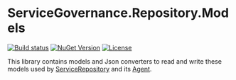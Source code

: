 # ServiceGovernance.Repository.Models

[![Build status](https://ci.appveyor.com/api/projects/status/osu0eypgcvjpnumm/branch/master?svg=true)](https://ci.appveyor.com/project/twenzel/servicegovernance-repository-models/branch/master)
[![NuGet Version](http://img.shields.io/nuget/v/ServiceGovernance.Repository.Models.svg?style=flat)](https://www.nuget.org/packages/ServiceGovernance.Repository.Models/)
[![License](https://img.shields.io/badge/license-Apache-blue.svg)](LICENSE)

This library contains models and Json converters to read and write these models used by [ServiceRepository](https://github.com/ServiceGovernance/ServiceGovernance.Repository) and its [Agent](https://github.com/ServiceGovernance/ServiceGovernance.Repository.Agent).